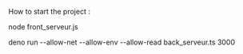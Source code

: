 How to start the project :

node front_serveur.js

deno run --allow-net --allow-env --allow-read back_serveur.ts 3000
